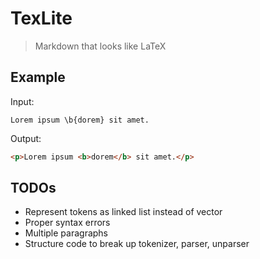 # TexLite
> Markdown that looks like LaTeX

## Example

Input:

```
Lorem ipsum \b{dorem} sit amet.
```

Output:

```html
<p>Lorem ipsum <b>dorem</b> sit amet.</p>
```

## TODOs

- Represent tokens as linked list instead of vector
- Proper syntax errors
- Multiple paragraphs
- Structure code to break up tokenizer, parser, unparser
